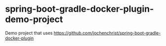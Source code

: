 # spring-boot-gradle-docker-plugin-demo-project

Demo project that uses https://github.com/jochenchrist/spring-boot-gradle-docker-plugin
